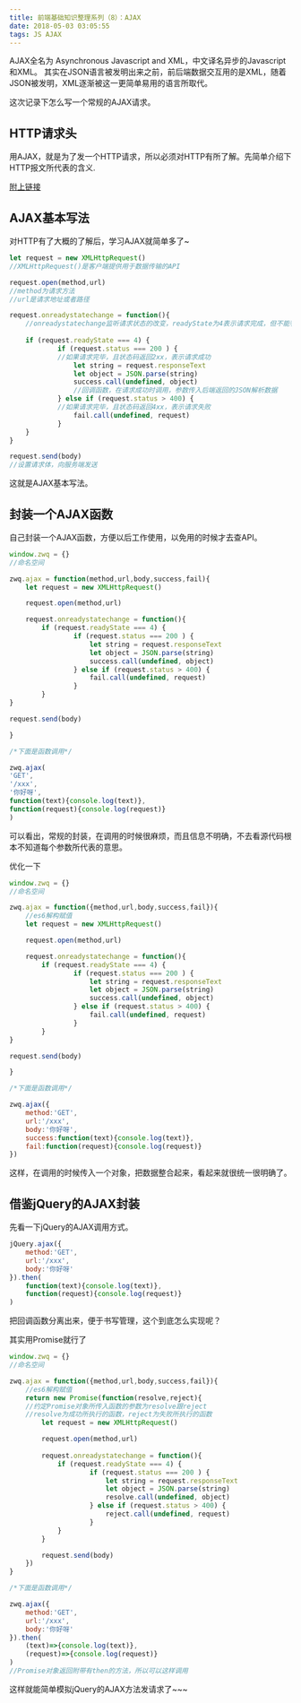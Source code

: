```yaml
---
title: 前端基础知识整理系列（8）：AJAX
date: 2018-05-03 03:05:55
tags: JS AJAX
---
```

AJAX全名为 Asynchronous Javascript and XML，中文译名异步的Javascript和XML。
其实在JSON语言被发明出来之前，前后端数据交互用的是XML，随着JSON被发明，XML逐渐被这一更简单易用的语言所取代。

这次记录下怎么写一个常规的AJAX请求。

## HTTP请求头

用AJAX，就是为了发一个HTTP请求，所以必须对HTTP有所了解。先简单介绍下HTTP报文所代表的含义.

[附上链接](https://blog.csdn.net/u010256388/article/details/68491509)


## AJAX基本写法

对HTTP有了大概的了解后，学习AJAX就简单多了~

```javascript
let request = new XMLHttpRequest() 
//XMLHttpRequest()是客户端提供用于数据传输的API

request.open(method,url) 
//method为请求方法
//url是请求地址或者路径

request.onreadystatechange = function(){
    //onreadystatechange监听请求状态的改变，readyState为4表示请求完成，但不能判断请求是否成功，只能说明请求完成了
    
    if (request.readyState === 4) {
            if (request.status === 200 ) {
            //如果请求完毕，且状态码返回2xx，表示请求成功
                let string = request.responseText
                let object = JSON.parse(string)
                success.call(undefined, object)
                //回调函数，在请求成功时调用，参数传入后端返回的JSON解析数据
            } else if (request.status > 400) {
            //如果请求完毕，且状态码返回4xx，表示请求失败
                fail.call(undefined, request)
            }
    }
}

request.send(body)
//设置请求体，向服务端发送

```

这就是AJAX基本写法。

## 封装一个AJAX函数

自己封装一个AJAX函数，方便以后工作使用，以免用的时候才去查API。

```javascript
window.zwq = {}
//命名空间

zwq.ajax = function(method,url,body,success,fail){
    let request = new XMLHttpRequest() 

    request.open(method,url) 

    request.onreadystatechange = function(){
        if (request.readyState === 4) {
                if (request.status === 200 ) {
                    let string = request.responseText
                    let object = JSON.parse(string)
                    success.call(undefined, object)
                } else if (request.status > 400) {
                    fail.call(undefined, request)
                }
        }
}

request.send(body)

}

/*下面是函数调用*/

zwq.ajax(
'GET',
'/xxx',
'你好呀',
function(text){console.log(text)},
function(request){console.log(request)}
)
```
可以看出，常规的封装，在调用的时候很麻烦，而且信息不明确，不去看源代码根本不知道每个参数所代表的意思。

优化一下

```javascript
window.zwq = {}
//命名空间

zwq.ajax = function({method,url,body,success,fail}){
    //es6解构赋值
    let request = new XMLHttpRequest() 

    request.open(method,url) 

    request.onreadystatechange = function(){
        if (request.readyState === 4) {
                if (request.status === 200 ) {
                    let string = request.responseText
                    let object = JSON.parse(string)
                    success.call(undefined, object)
                } else if (request.status > 400) {
                    fail.call(undefined, request)
                }
        }
}

request.send(body)

}

/*下面是函数调用*/

zwq.ajax({
    method:'GET',
    url:'/xxx',
    body:'你好呀',
    success:function(text){console.log(text)},
    fail:function(request){console.log(request)}
})
```

这样，在调用的时候传入一个对象，把数据整合起来，看起来就很统一很明确了。

## 借鉴jQuery的AJAX封装

先看一下jQuery的AJAX调用方式。

```javascript
jQuery.ajax({
    method:'GET',
    url:'/xxx',
    body:'你好呀'
}).then(
    function(text){console.log(text)},
    function(request){console.log(request)}
)
```

把回调函数分离出来，便于书写管理，这个到底怎么实现呢？

其实用Promise就行了

```javascript
window.zwq = {}
//命名空间

zwq.ajax = function({method,url,body,success,fail}){
    //es6解构赋值
    return new Promise(function(resolve,reject){
    //约定Promise对象所传入函数的参数为resolve跟reject
    //resolve为成功所执行的函数，reject为失败所执行的函数
        let request = new XMLHttpRequest() 

        request.open(method,url) 
    
        request.onreadystatechange = function(){
            if (request.readyState === 4) {
                    if (request.status === 200 ) {
                        let string = request.responseText
                        let object = JSON.parse(string)
                        resolve.call(undefined, object)
                    } else if (request.status > 400) {
                        reject.call(undefined, request)
                    }
            }
        }

        request.send(body)
    })
}

/*下面是函数调用*/

zwq.ajax({
    method:'GET',
    url:'/xxx',
    body:'你好呀'
}).then(
    (text)=>{console.log(text)},
    (request)=>{console.log(request)}
)
//Promise对象返回附带有then的方法，所以可以这样调用
```

这样就能简单模拟jQuery的AJAX方法发请求了~~~
